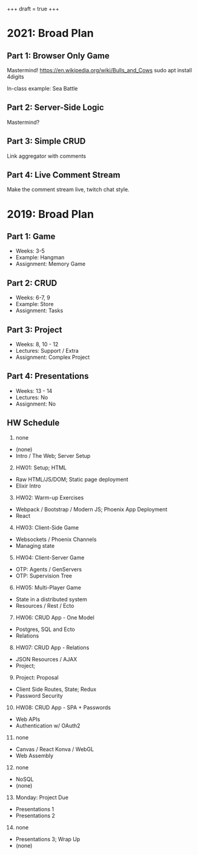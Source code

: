+++
draft = true
+++

# 2021: Broad Plan

## Part 1: Browser Only Game

Mastermind!
https://en.wikipedia.org/wiki/Bulls_and_Cows
sudo apt install 4digits

In-class example: Sea Battle

## Part 2: Server-Side Logic

Mastermind?

## Part 3: Simple CRUD

Link aggregator with comments

## Part 4: Live Comment Stream

Make the comment stream live, twitch chat style.


# 2019: Broad Plan

## Part 1: Game

 - Weeks: 3-5
 - Example: Hangman
 - Assignment: Memory Game

## Part 2: CRUD

 - Weeks: 6-7, 9
 - Example: Store
 - Assignment: Tasks

## Part 3: Project

 - Weeks: 8, 10 - 12 
 - Lectures: Support / Extra
 - Assignment: Complex Project

## Part 4: Presentations

 - Weeks: 13 - 14
 - Lectures: No
 - Assignment: No


## HW Schedule

 1. none
   - (none)
   - Intro / The Web; Server Setup
 2. HW01: Setup; HTML
   - Raw HTML/JS/DOM; Static page deployment 
   - Elixir Intro
 3. HW02: Warm-up Exercises
   - Webpack / Bootstrap / Modern JS; Phoenix App Deployment
   - React
 4. HW03: Client-Side Game
   - Websockets / Phoenix Channels
   - Managing state 
 5. HW04: Client-Server Game
   - OTP: Agents / GenServers
   - OTP: Supervision Tree
 6. HW05: Multi-Player Game
   - State in a distributed system
   - Resources / Rest / Ecto
 7. HW06: CRUD App - One Model
   - Postgres, SQL and Ecto
   - Relations
 8. HW07: CRUD App - Relations
   - JSON Resources / AJAX
   - Project; 
 9. Project: Proposal
   - Client Side Routes, State; Redux
   - Password Security
 10. HW08: CRUD App - SPA + Passwords
   - Web APIs
   - Authentication w/ OAuth2
 11. none
   - Canvas / React Konva / WebGL
   - Web Assembly
 12. none
   - NoSQL
   - (none)
 13. Monday: Project Due
   - Presentations 1
   - Presentations 2
 14. none
   - Presentations 3; Wrap Up
   - (none)
   

